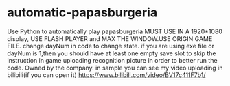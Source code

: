 # automatic-papasburgeria
Use Python to automatically play papasburgeria
MUST USE IN A 1920*1080 display,  USE FLASH PLAYER and MAX THE WINDOW.USE ORIGIN GAME FILE.
change dayNum in code to change state.
if you are using exe file or dayNum is 1,then you should have at least one empty save slot to skip the instruction in game
uploading recognition picture in order to better run the code. Owned by the company.
in sample you can see my video uploading in bilibili(if you can open it)
https://www.bilibili.com/video/BV17c411F7b1/
